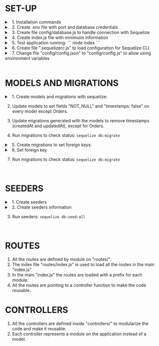 # SET-UP

<details>
    <summary> &nbsp;&nbsp;1. Installation commands</summary>

```BASH
npm init
npm install express sequelize sequelize-cli
npx sequelize init
npm install mariadb@3.0.2 #This version is compatible with removeColumns in migrations
npm install dotenv #To handle credentials through a .env file
```
</details>

<details>
    <summary> &nbsp;&nbsp;2. Create .env file with port and database credentials</summary>

```BASH
DB_HOST=
DB_USER=
DB_PASSWORD=
DB_DATABASE=
DB_DIALECT=
PORT=
```
</details>

<details>
    <summary> &nbsp;&nbsp;3. Create file config/database.js to handle connection with Sequelize</summary>

```JavaScript
const Sequelize = require("sequelize");

const dbHost = process.env.DB_HOST;
const dbUser = process.env.DB_USER;
const dbPassword = process.env.DB_PASSWORD;
const dbDatabase = process.env.DB_DATABASE;
const dbDialect = process.env.DB_DIALECT || 'mariadb';

const database = new Sequelize(dbDatabase, dbUser, dbPassword, {dialect:dbDialect,host:dbHost});

module.exports = database;
```
</details>

<details>
    <summary> &nbsp;&nbsp;4. Create index.js file with minimuim information</summary>

```JavaScript
require('dotenv').config();

const database = require('./config/database');
const express = require('express');
const app = express();
const port = process.env.PORT;

database.authenticate()
    .then(function () {
        console.log('DB CONNECTED SUCCESSFULLY');
    })
    .catch(function (error) {
        console.log('DATABASE CONNECTION ERROR:', error);
    });

app.listen(port, () => {
    console.log(`Server running on port: ${port}`);
});

app.get('/', (req, res) => {
    res.send('WORKS!');
});
```
</details>

<details>
    <summary> &nbsp;&nbsp;5. Test application running: ``` node index ``` </summary>
 
 - Should log: "DB CONNECTED SUCCESSFULLY" and "Server running on port: ".  
 - Route GET ``` / ``` should show the message "WORKS!".
</details>

<details>
    <summary> &nbsp;&nbsp;6. Create file ".sequelizerc.js" to load configuration for Sequelize CLI</summary>

```JavaScript
// .sequelizerc.js

module.exports = {
    config: "config/config.js"
};
```
</details>

<details>
    <summary> &nbsp;&nbsp;7. Change file "config/config.json" to "config/config.js" to allow using environment variables</summary>

```JavaScript
// config/config.js

require('dotenv').config();

module.exports = {
  "development": {
    "username": process.env.DB_USER,
    "password": process.env.DB_PASSWORD,
    "database": process.env.DB_DATABASE,
    "host": process.env.DB_HOST,
    "dialect": process.env.DB_DIALECT,
  }
  ...
};
```
</details>

<br>

# MODELS AND MIGRATIONS

<details>
    <summary> &nbsp;&nbsp;1. Create models and migrations with sequelize:</summary>

```BASH
# Sections
    sequelize model:generate --name Sections --attributes name:string,web:string
# ProductPrices
    sequelize model:generate --name ProductPrices --attributes productId:integer,concept:string,price:float,sectionId:integer
# Categories
    sequelize model:generate --name Categories --attributes name:string
# UserTyes
    sequelize model:generate --name UserTypes --attributes type:string
# OrdersStatus
    sequelize model:generate --name OrdersStatus --attributes name:string
# Users
    sequelize model:generate --name Users --attributes name:string,lastName:string,address:string,email:string,usertypesId:integer
# Products
    sequelize model:generate --name Products --attributes name:string,image:string,categoryId:integer,order:integer
# Orders (This one uses the automatic fields "CreatedAt" and "UpdatedAt")
    sequelize model:generate --name Orders --attributes userId:integer,statusId:integer,points:integer,forDate:dateonly,forTime:time
# OrdersProducts
    sequelize model:generate --name OrdersProducts --attributes orderId:integer,productPricesId:integer,unitPrice:float,quantity:integer
```
</details>

2. Update models to set fields "NOT_NULL" and "timestamps: false" on every model except Orders.

3. Update migrations generated with the models to remove timestamps (createdAt and updatedAt), except for Orders.

4. Run migrations to check status: ``` sequelize db:migrate ```

<details>
    <summary> &nbsp;&nbsp;5. Create migrations to set foreign keys:</summary>

```BASH
# ProductPrices - Sections
	sequelize migration:generate --name FK-ProductPrices-Sections
# ProductPrices - Products
	sequelize migration:generate --name FK-ProductPrices-Products
# Products - Categories
	sequelize migration:generate --name FK-Products-Categories
# Users - UserTypes
	sequelize migration:generate --name FK-Users-UserTypes
# Orders - Users
	sequelize migration:generate --name FK-Orders-Users
# Orders - OrdersStatus
	sequelize migration:generate --name FK-Orders-OrdersStatus
# OrdersProducts - Orders
	sequelize migration:generate --name FK-OrdersProducts-Orders
# OrdersProducts - Products
	sequelize migration:generate --name FK-OrdersProducts-Products
```
</details>

<details>
    <summary> &nbsp;&nbsp;6. Set foreign key</summary>

```JavaScript
'use strict';

/** @type {import('sequelize-cli').Migration} */
module.exports = {
  async up (queryInterface, Sequelize) {
    return queryInterface.addConstraint('TABLE_NAME', {
      fields: ['TABLE_FIELD'],
      type: 'foreign key',
      name: 'FK_NAME',
      references: {
        table: 'REFERENCED_TABLE_NAME',
        field: 'REFERENCED_TABLE_PK_FIELD',
      },
      onDelete: 'cascade',
    });
  },
  
  async down (queryInterface, Sequelize) {
    return queryInterface.removeConstraint('TABLE_NAME', 'FK_NAME');
  }
};
```
</details>

7. Run migrations to check status: ``` sequelize db:migrate ```

<br>

# SEEDERS

<details>
    <summary> &nbsp;&nbsp;1. Create seeders</summary>

```BASH
# Sections
	sequelize seed:generate --name sections
# Categories
	sequelize seed:generate --name categories
# User types
	sequelize seed:generate --name usertypes
# Orders status
	sequelize seed:generate --name ordersstatuses
# Users
	sequelize seed:generate --name users
# Products
	sequelize seed:generate --name products
# Products prices
	sequelize seed:generate --name productprices
# Orders
	sequelize seed:generate --name orders
# Orders products
	sequelize seed:generate --name ordersproducts
```
</details>

<details>
    <summary> &nbsp;&nbsp;2. Create seeders information</summary>

```JavaScript
'use strict';

/** @type {import('sequelize-cli').Migration} */
module.exports = {
  async up (queryInterface, Sequelize) {
    await queryInterface.bulkInsert('TABLE_NAME', [
      {FIELD: VALUE,FIELD: VALUE}, // ROWS
      ...
    ], {});
  },

  async down (queryInterface, Sequelize) {
    await queryInterface.bulkDelete('TABLE_NAME', null, {});
  }
};
```
</details>

3. Run seeders: ``` sequelize db:seed:all ```

<br>

# ROUTES

1. All the routes are defined by module on "routes/".
2. The index file "routes/index.js" is used to load all the routes in the main "index.js"
3. In the main "index.js" the routes are loaded with a prefix for each module.
4. All the routes are pointing to a controller function to make the code reusable.

# CONTROLLERS

1. All the controllers are defined inside "controllers/" to modularize the code and make it reusable.
2. Each controller represents a module on the application instead of a model.
<!-- 3. All the model relationships were defined upon necessity while building the controllers. -->